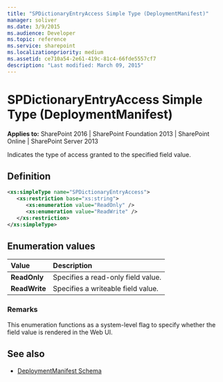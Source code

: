 ```yaml
---
title: "SPDictionaryEntryAccess Simple Type (DeploymentManifest)"
manager: soliver
ms.date: 3/9/2015
ms.audience: Developer
ms.topic: reference
ms.service: sharepoint
ms.localizationpriority: medium
ms.assetid: ce710a54-2e61-419c-81c4-66fde5557cf7
description: "Last modified: March 09, 2015"
---
```


# SPDictionaryEntryAccess Simple Type (DeploymentManifest)

**Applies to:** SharePoint 2016 | SharePoint Foundation 2013 | SharePoint Online | SharePoint Server 2013 
  
Indicates the type of access granted to the specified field value.

## Definition

```XML
<xs:simpleType name="SPDictionaryEntryAccess">
   <xs:restriction base="xs:string">
      <xs:enumeration value="ReadOnly" />
      <xs:enumeration value="ReadWrite" />
   </xs:restriction>
</xs:simpleType>

```

## Enumeration values

|**Value**|**Description**|
|:-----|:-----|
|**ReadOnly** <br/> |Specifies a read-only field value.  <br/> |
|**ReadWrite** <br/> |Specifies a writeable field value.  <br/> |
   
### Remarks

This enumeration functions as a system-level flag to specify whether the field value is rendered in the Web UI.
  
## See also

- [DeploymentManifest Schema](deploymentmanifest-schema.md)

